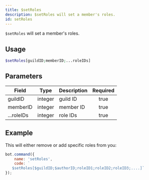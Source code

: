 ```yaml
---
title: $setRoles
description: $setRoles will set a member's roles.
id: setRoles
---
```


`$setRoles` will set a member's roles.

## Usage

```php
$setRoles[guildID;memberID;...roleIDs]
```

## Parameters

| Field      | Type    | Description | Required |
|------------|---------|-------------|:--------:|
| guildID    | integer | guild ID    |   true   |
| memberID   | integer | member ID   |   true   |
| ...roleIDs | integer | role IDs    |   true   |

## Example

This will either remove or add specific roles from you:

```javascript
bot.command({
    name: 'setRoles',
    code: `
   $setRoles[$guildID;$authorID;roleID1;roleID2;roleID3;....]`
});
```